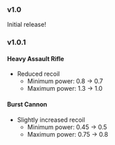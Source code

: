 ### v1.0

Initial release!

### v1.0.1

#### Heavy Assault Rifle
-   Reduced recoil
    -   Minimum power: 0.8 -> 0.7
    -   Maximum power: 1.3 -> 1.0

#### Burst Cannon
-   Slightly increased recoil
    -   Minimum power: 0.45 -> 0.5
    -   Maximum power: 0.75 -> 0.8
